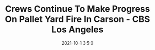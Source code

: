 ---
"title": "Crews Continue To Make Progress On Pallet Yard Fire In Carson - CBS Los Angeles"
"date": "2021-10-1 3:5:0"
"feed_name": "GOOGLENEWSINDUSTRIAL"
"feed_website": "https://news.google.com/search?q=industrial%2Bincident&hl=en-US&gl=US&ceid=US:en"
"feed_rss": "https://news.google.com/rss/search?q=industrial%2Bincident&hl=en-US&gl=US&ceid=US:en"
"link": "https://losangeles.cbslocal.com/video/6053778-crews-continue-to-make-progress-on-pallet-yard-fire-in-carson/"
"source": "{'href': 'https://losangeles.cbslocal.com', 'title': 'CBS Los Angeles'}"
"file": "_posts/2021-1-1-3f86d2fdb86ca1f1d3f9bd2dd1692ae239926375.md"
"accident": "1"
"drilling": "1"
"dead": "0"
"injured": "0"
"arrested": "0"
"where": "unknown site"
"causes": "unknown"
"place": "unknown place"
---